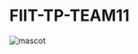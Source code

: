 # FIIT-TP-TEAM11


![mascot](https://ih1.redbubble.net/image.1287348095.7546/flat,750x,075,f-pad,750x1000,f8f8f8.jpg)
